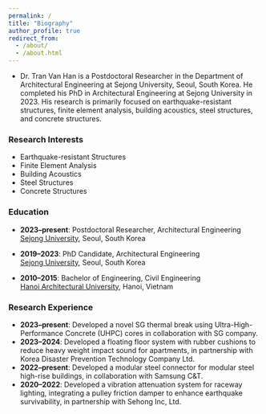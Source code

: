 ```yaml
---
permalink: /
title: "Biography"
author_profile: true
redirect_from: 
  - /about/
  - /about.html
---
```


- Dr. Tran Van Han is a Postdoctoral Researcher in the Department of Architectural Engineering at Sejong University, Seoul, South Korea. He completed his PhD in Architectural Engineering at Sejong University in 2023. His research is primarily focused on earthquake-resistant structures, finite element analysis, building acoustics, steel structures, and concrete structures.

### Research Interests
- Earthquake-resistant Structures
- Finite Element Analysis
- Building Acoustics
- Steel Structures
- Concrete Structures

### Education

- **2023–present**: Postdoctoral Researcher, Architectural Engineering  
  [Sejong University](https://en.sejong.ac.kr/eng/index.do), Seoul, South Korea

- **2019–2023**: PhD Candidate, Architectural Engineering  
  [Sejong University](https://en.sejong.ac.kr/eng/index.do), Seoul, South Korea

- **2010–2015**: Bachelor of Engineering, Civil Engineering  
  [Hanoi Architectural University](https://hau.edu.vn/?lang=en), Hanoi, Vietnam

### Research Experience

- **2023–present**: Developed a novel SG thermal break using Ultra-High-Performance Concrete (UHPC) cores in collaboration with SG company.
- **2023–2024**: Developed a floating floor system with rubber cushions to reduce heavy weight impact sound for apartments, in partnership with Korea Disaster Prevention Technology Company Ltd.
- **2022–present**: Developed a modular steel connector for modular steel high-rise buildings, in collaboration with Samsung C&T.
- **2020–2022**: Developed a vibration attenuation system for raceway lighting, integrating a pulley friction damper to enhance earthquake survivability, in partnership with Sehong Inc, Ltd.
